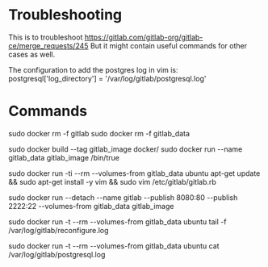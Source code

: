 # Troubleshooting

This is to troubleshoot https://gitlab.com/gitlab-org/gitlab-ce/merge_requests/245
But it might contain useful commands for other cases as well.

The configuration to add the postgres log in vim is:
postgresql['log_directory'] = '/var/log/gitlab/postgresql.log'

# Commands

sudo docker rm -f gitlab
sudo docker rm -f gitlab_data

sudo docker build --tag gitlab_image docker/
sudo docker run --name gitlab_data gitlab_image /bin/true

sudo docker run -ti --rm --volumes-from gitlab_data ubuntu apt-get update && sudo apt-get install -y vim && sudo vim /etc/gitlab/gitlab.rb

sudo docker run --detach --name gitlab --publish 8080:80 --publish 2222:22 --volumes-from gitlab_data gitlab_image

sudo docker run -t --rm --volumes-from gitlab_data ubuntu tail -f /var/log/gitlab/reconfigure.log

sudo docker run -t --rm --volumes-from gitlab_data ubuntu cat /var/log/gitlab/postgresql.log
